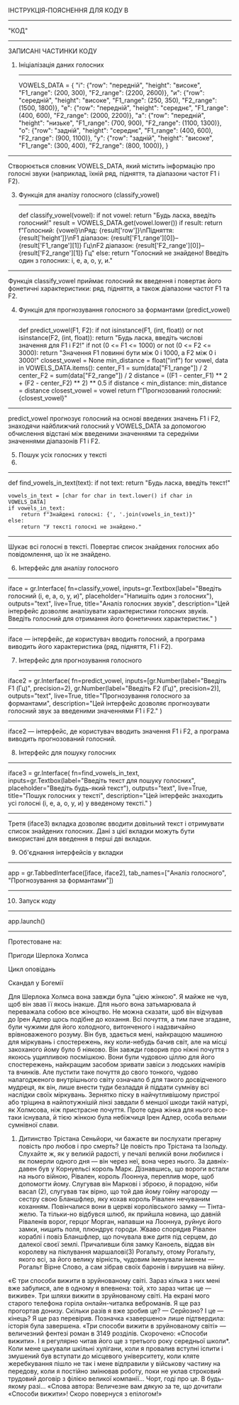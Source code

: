 ІНСТРУКЦІЯ-ПОЯСНЕННЯ ДЛЯ КОДУ 
В 
******
"КОД"
******* 
ЗАПИСАНІ ЧАСТИНКИ КОДУ


1. Ініціалізація даних голосних
   *****************
   VOWELS_DATA = {
    "і": {"row": "передній", "height": "високе", "F1_range": (200, 300), "F2_range": (2200, 2600)},
    "и": {"row": "середній", "height": "високе", "F1_range": (250, 350), "F2_range": (1500, 1800)},
    "е": {"row": "передній", "height": "середнє", "F1_range": (400, 600), "F2_range": (2000, 2200)},
    "а": {"row": "передній", "height": "низьке", "F1_range": (700, 900), "F2_range": (1100, 1300)},
    "о": {"row": "задній", "height": "середнє", "F1_range": (400, 600), "F2_range": (900, 1100)},
    "у": {"row": "задній", "height": "високе", "F1_range": (300, 400), "F2_range": (800, 1000)},
}
****************

Створюється словник VOWELS_DATA, який містить інформацію про голосні звуки (наприклад, їхній ряд, підняття, та діапазони частот F1 і F2).

3. Функція для аналізу голосного (classify_vowel)
   ***********
   def classify_vowel(vowel):
    if not vowel:
        return "Будь ласка, введіть голосний!"
    result = VOWELS_DATA.get(vowel.lower())
    if result:
        return f"Голосний: {vowel}\nРяд: {result['row']}\nПідняття: {result['height']}\nF1 діапазон: {result['F1_range'][0]}–{result['F1_range'][1]} Гц\nF2 діапазон: {result['F2_range'][0]}–{result['F2_range'][1]} Гц"
    else:
        return "Голосний не знайдено! Введіть один з голосних: і, е, а, о, у, и."
*****************

   
Функція classify_vowel приймає голосний як введення і повертає його фонетичні характеристики: ряд, підняття, а також діапазони частот F1 та F2.

4. Функція для прогнозування голосного за формантами (predict_vowel)
   ***************

   def predict_vowel(F1, F2):
    if not isinstance(F1, (int, float)) or not isinstance(F2, (int, float)):
        return "Будь ласка, введіть числові значення для F1 і F2!"
    if not (0 <= F1 <= 1000) or not (0 <= F2 <= 3000):
        return "Значення F1 повинні бути між 0 і 1000, а F2 між 0 і 3000!"
    closest_vowel = None
    min_distance = float("inf")
    for vowel, data in VOWELS_DATA.items():
        center_F1 = sum(data["F1_range"]) / 2
        center_F2 = sum(data["F2_range"]) / 2
        distance = ((F1 - center_F1) ** 2 + (F2 - center_F2) ** 2) ** 0.5
        if distance < min_distance:
            min_distance = distance
            closest_vowel = vowel
    return f"Прогнозований голосний: {closest_vowel}"
***************

predict_vowel прогнозує голосний на основі введених значень F1 і F2, знаходячи найближчий голосний у VOWELS_DATA за допомогою обчислення відстані між введеними значеннями та середніми значеннями діапазонів F1 і F2.

5. Пошук усіх голосних у тексті
6. 
*********

def find_vowels_in_text(text):
    if not text:
        return "Будь ласка, введіть текст!"
    
    vowels_in_text = [char for char in text.lower() if char in VOWELS_DATA]
    if vowels_in_text:
        return f"Знайдені голосні: {', '.join(vowels_in_text)}"
    else:
        return "У тексті голосні не знайдено."

*********
Шукає всі голосні в тексті.
Повертає список знайдених голосних або повідомлення, що їх не знайдено.


6. Інтерфейс для аналізу голосного

************************
iface = gr.Interface(
    fn=classify_vowel,
    inputs=gr.Textbox(label="Введіть голосний (і, е, а, о, у, и)", placeholder="Напишіть один з голосних"),
    outputs="text",
    live=True,
    title="Аналіз голосних звуків",
    description="Цей інтерфейс дозволяє аналізувати характеристики голосних звуків. Введіть голосний для отримання його фонетичних характеристик."
)

****************
iface — інтерфейс, де користувач вводить голосний, а програма виводить його характеристика (ряд, підняття, F1 і F2).

7. Інтерфейс для прогнозування голосного
   ********************

iface2 = gr.Interface(
    fn=predict_vowel,
    inputs=[gr.Number(label="Введіть F1 (Гц)", precision=2), gr.Number(label="Введіть F2 (Гц)", precision=2)],
    outputs="text",
    live=True,
    title="Прогнозування голосного за формантами",
    description="Цей інтерфейс дозволяє прогнозувати голосний звук за введеними значеннями F1 і F2."
)

**********************

iface2 — інтерфейс, де користувач вводить значення F1 і F2, а програма виводить прогнозований голосний.

8. Інтерфейс для пошуку голосних

**********

iface3 = gr.Interface(
    fn=find_vowels_in_text,
    inputs=gr.Textbox(label="Введіть текст для пошуку голосних", placeholder="Введіть будь-який текст"),
    outputs="text",
    live=True,
    title="Пошук голосних у тексті",
    description="Цей інтерфейс знаходить усі голосні (і, е, а, о, у, и) у введеному тексті."
)
*************
Третя (iface3) вкладка дозволяє вводити довільний текст і отримувати список знайдених голосних.
Дані з цієї вкладки можуть бути використані для введення в перші дві вкладки.


9. Об'єднання інтерфейсів у вкладки
*******
   app = gr.TabbedInterface([iface, iface2], tab_names=["Аналіз голосного", "Прогнозування за формантами"])
*********
10. Запуск коду
*****
app.launch()
******


Протестоване на:

Пригоди Шерлока Холмса

Цикл оповідань

Скандал у Богемії

Для Шерлока Холмса вона завжди була "цією жінкою". Я майже не чув, щоб він звав її якось інакше. Для нього вона затьмарювала й переважала собою все жіноцтво. Не можна сказати, щоб він відчував до Ірен Адлер щось подібне до кохання. Всі почуття, а тим паче згадане, були чужими для його холодного, витонченого і надзвичайно врівноваженого розуму. Він був, здається мені, найкращою машиною для міркувань і спостережень, яку коли-небудь бачив світ, але на місці закоханого йому було б ніяково. Він завжди говорив про ніжні почуття з якоюсь ущипливою посмішкою. Вони були чудовою ціллю для його спостережень, найкращим засобом зривати завіси з людських намірів та вчинків. Але пустити таке почуття до свого тонкого, чудово налагодженого внутрішнього світу означало б для такого досвідченого мудреця, як він, лише внести туди безладдя й піддати сумніву всі наслідки своїх міркувань. Зернятко піску в найчутливішому пристрої або тріщина в найпотужнішій лінзі завдали б меншої шкоди такій натурі, як Холмсова, ніж пристрасне почуття. Проте одна жінка для нього все-таки існувала, й тією жінкою була небіжчиця Ірен Адлер, особа вельми сумнівної слави.


1. Дитинство Трістана
Сеньйори, чи бажаєте ви послухати прегарну повість про любов і про смерть? Це повість про Трістана та Ізольду. Слухайте ж, як у великій радості, у печалі великій вони любилися і як померли одного дня — він через неї, вона через нього.
За давніх-давен був у Корнуельсі король Марк. Дізнавшись, що вороги встали на нього війною, Рівален, король Лооннуа, переплив море, щоб допомогти йому. Слугував він Маркові і зброєю, й порадою, ніби васал (2), слугував так вірно, що той дав йому гойну нагороду — сестру свою Бланшфлер, яку кохав король Рівален нечуваним коханням.
Повінчалися вони в церкві королівського замку — Тінта-желю. Та тільки-но відбувся шлюб, як прийшла новина, що давній Ріваленів ворог, герцог Морган, напавши на Лооннуа, руйнує його замки, нищить поля, плюндрує городи. Жваво спорядив Рівален кораблі і повіз Бланшфлер, що почувала вже дитя під серцем, до далекої своєї землі. Причаливши біля замку Каноель, віддав він королеву на піклування маршалові(3) Рогальту, отому Рогальту, якого всі, за його велику вірність, чудовим іменували іменем — Рогальт Вірне Слово, а сам зібрав своїх баронів і вирушив на війну.


«Є три способи вижити в зруйнованому світі. Зараз кілька з них мені вже забулися, але в одному я впевнена: той, хто зараз читає це — виживе».
Три шляхи вижити в зруйнованому світі.
На екрані мого старого телефона горіла онлайн-читалка веброманів. Я ще раз прогортав донизу. Скільки разів я вже зробив це?
— Серйозно? І це — кінець?
Я ще раз перевірив. Позначка «завершено» лише підтвердила: історія була завершена.
«Три способи вижити в зруйнованому світі» — величезний фентезі роман в 3149 розділів. Скорочено: «Способи вижити». І я регулярно читав його ще з третього року середньої школи*.
Коли мене цькували шкільні хулігани, коли я провалив вступні іспити і змушений був вступати до місцевого університету, коли кляте жеребкування пішло не так і мене відправили у військову частину на передову, коли я постійно змінював роботу, поки не уклав строковий трудовий договір з філією великої компанії... Чорт, годі про це.
В будь-якому разі...
«Слова автора: Величезне вам дякую за те, що дочитали «Способи вижити»! Скоро повернуся з епілогом!»



